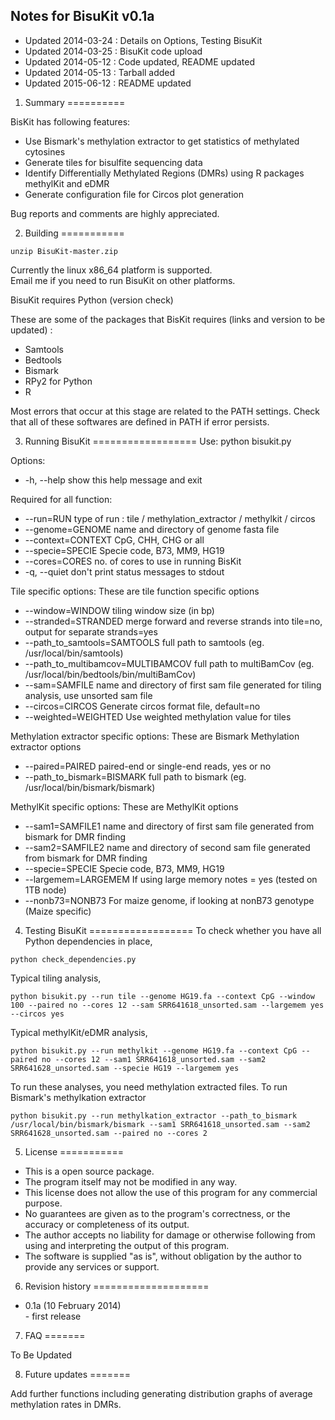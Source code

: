 Notes for BisuKit v0.1a
-----------------------------------------------------------

- Updated 2014-03-24 : Details on Options, Testing BisuKit
- Updated 2014-03-25 : BisuKit code upload
- Updated 2014-05-12 : Code updated, README updated
- Updated 2014-05-13 : Tarball added
- Updated 2015-06-12 : README updated

1. Summary 
==========

BisKit has following features:

- Use Bismark's methylation extractor to get statistics of methylated cytosines
- Generate tiles for bisulfite sequencing data
- Identify Differentially Methylated Regions (DMRs) using R packages methylKit and eDMR
- Generate configuration file for Circos plot generation

Bug reports and comments are highly appreciated.

2. Building 
===========
```
unzip BisuKit-master.zip
```

Currently the linux x86_64 platform is supported.  
Email me if you need to run BisuKit on other platforms.

BisuKit requires Python (version check)

These are some of the packages that BisKit requires (links and version to be updated) :
- Samtools
- Bedtools
- Bismark
- RPy2 for Python
- R

Most errors that occur at this stage are related to the PATH settings.
Check that all of these softwares are defined in PATH if error persists.

3. Running BisuKit
==================
Use: python bisukit.py 

Options:
- -h, --help            show this help message and exit

Required for all function:
- --run=RUN           type of run : tile / methylation_extractor / methylkit / circos
- --genome=GENOME     name and directory of genome fasta file
- --context=CONTEXT   CpG, CHH, CHG or all
- --specie=SPECIE     Specie code, B73, MM9, HG19
- --cores=CORES       no. of cores to use in running BisKit
- -q, --quiet         don't print status messages to stdout

Tile specific options:
These are tile function specific options
- --window=WINDOW     tiling window size (in bp)
- --stranded=STRANDED    merge forward and reverse strands into tile=no, output for separate strands=yes
- --path_to_samtools=SAMTOOLS    full path to samtools (eg. /usr/local/bin/samtools)
- --path_to_multibamcov=MULTIBAMCOV  full path to multiBamCov (eg. /usr/local/bin/bedtools/bin/multiBamCov)
- --sam=SAMFILE       name and directory of first sam file generated for tiling analysis, use unsorted sam file
- --circos=CIRCOS     Generate circos format file, default=no
- --weighted=WEIGHTED Use weighted methylation value for tiles

Methylation extractor specific options:
These are Bismark Methylation extractor options
- --paired=PAIRED     paired-end or single-end reads, yes or no
- --path_to_bismark=BISMARK full path to bismark (eg. /usr/local/bin/bismark/bismark)

MethylKit specific options:
These are MethylKit options
- --sam1=SAMFILE1     name and directory of first sam file generated from bismark for DMR finding
- --sam2=SAMFILE2     name and directory of second sam file generated from bismark for DMR finding
- --specie=SPECIE     Specie code, B73, MM9, HG19
- --largemem=LARGEMEM If using large memory notes = yes (tested on 1TB node)
- --nonb73=NONB73     For maize genome, if looking at nonB73 genotype (Maize specific)

4. Testing BisuKit
==================
To check whether you have all Python dependencies in place,
```
python check_dependencies.py
```

Typical tiling analysis, 
```
python bisukit.py --run tile --genome HG19.fa --context CpG --window 100 --paired no --cores 12 --sam SRR641618_unsorted.sam --largemem yes --circos yes
```

Typical methylKit/eDMR analysis,
```
python bisukit.py --run methylkit --genome HG19.fa --context CpG --paired no --cores 12 --sam1 SRR641618_unsorted.sam --sam2 SRR641628_unsorted.sam --specie HG19 --largemem yes
```

To run these analyses, you need methylation extracted files. To run Bismark's methylkation extractor
```
python bisukit.py --run methylkation_extractor --path_to_bismark /usr/local/bin/bismark/bismark --sam1 SRR641618_unsorted.sam --sam2 SRR641628_unsorted.sam --paired no --cores 2 
```

5. License
===========

- This is a open source package.
- The program itself may not be modified in any way.
- This license does not allow the use of this program for any commercial purpose. 
- No guarantees are given as to the program's correctness, or the accuracy or completeness of its output.  
- The author accepts no liability for damage or otherwise following from using and interpreting the output of this program.
- The software is supplied "as is", without obligation by the author to provide any services or support.

6. Revision history
====================

- 0.1a (10 February 2014)  
        - first release

7. FAQ
=======

To Be Updated

8. Future updates
=======

Add further functions including generating distribution graphs of average methylation rates in DMRs.
